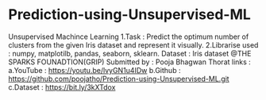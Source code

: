 # Prediction-using-Unsupervised-ML
Unsupervised Machince Learning
1.Task : Predict the optimum number of clusters from the given Iris dataset and represent it visually.
2.Librarise used : numpy, matplotilb, pandas, seaborn, sklearn.
Dataset : Iris dataset @THE SPARKS FOUNADTION(GRIP)
Submitted by : Pooja Bhagwan Thorat
links :
a.YouTube : https://youtu.be/lvyGN1u4IDw
b.Github : https://github.com/poojatho/Prediction-using-Unsupervised-ML.git
c.Dataset : https://bit.ly/3kXTdox 
